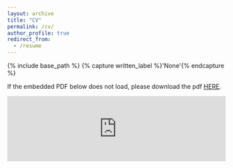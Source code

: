```yaml
---
layout: archive
title: "CV"
permalink: /cv/
author_profile: true
redirect_from:
  - /resume
---
```


{% include base_path %}
{% capture written_label %}'None'{% endcapture %}

If the embedded PDF below does not load, please download the pdf <u><a href="https://axihixa.github.io/files/resume/Resume_XIHAN.pdf">HERE</a></u>.
<br/>

<embed src="https://axihixa.github.io/files/resume/Resume_XIHAN.pdf" type="application/pdf" width="100%" />
